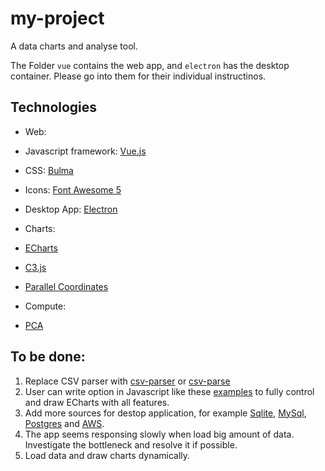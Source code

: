 # my-project

A data charts and analyse tool.

The Folder `vue` contains the web app, and `electron` has the desktop container. Please go into them for their individual instructinos.


## Technologies

- Web: 
 - Javascript framework: [Vue.js](https://vuejs.org/)
 - CSS: [Bulma](https://bulma.io/)
 - Icons: [Font Awesome 5](https://fontawesome.com/)
 - Desktop App: [Electron](https://www.electronjs.org/)

- Charts:
 - [ECharts](https://echarts.apache.org/en/index.html)
 - [C3.js](https://c3js.org/)
 - [Parallel Coordinates](https://github.com/BigFatDog/parcoords-es)

- Compute:
 - [PCA](https://github.com/mljs/pca)


## To be done:

1. Replace CSV parser with [csv-parser](https://www.npmjs.com/package/csv-parser) or [csv-parse](https://csv.js.org/parse/)
2. User can write option in Javascript like these [examples](https://echarts.apache.org/examples/en/index.html) to fully control and draw ECharts with all features.
3. Add more sources for destop application, for example [Sqlite](https://www.npmjs.com/package/sqlite3), [MySql](https://www.npmjs.com/package/mysql), [Postgres](https://node-postgres.com/) and [AWS](https://aws.amazon.com/sdk-for-javascript/).
4. The app seems responsing slowly when load big amount of data. Investigate the bottleneck and resolve it if possible.
5. Load data and draw charts dynamically.
